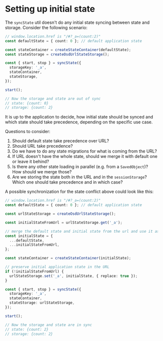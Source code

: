 # Setting up initial state

The `syncState` util doesn't do any initial state syncing between state and storage.
Consider the following scenario:

```ts
// window.location.href is "/#?_a=(count:2)"
const defaultState = { count: 0 }; // default application state

const stateContainer = createStateContainer(defaultState);
const stateStorage = createOsdUrlStateStorage();

const { start, stop } = syncState({
  storageKey: '_a',
  stateContainer,
  stateStorage,
});

start();

// Now the storage and state are out of sync
// state: {count: 0}
// storage: {count: 2}
```

It is up to the application to decide, how initial state should be synced and which state should take precedence, depending on the specific use case.

Questions to consider:

1. Should default state take precedence over URL?
2. Should URL take precedence?
3. Do we have to do any state migrations for what is coming from the URL?
4. If URL doesn't have the whole state, should we merge it with default one or leave it behind?
5. Is there any other state loading in parallel (e.g. from a `SavedObject`)? How should we merge those?
6. Are we storing the state both in the URL and in the `sessionStorage`? Which one should take precedence and in which case?

A possible synchronization for the state conflict above could look like this:

```ts
// window.location.href is "/#?_a=(count:2)"
const defaultState = { count: 0 }; // default application state

const urlStateStorage = createOsdUrlStateStorage();

const initialStateFromUrl = urlStateStorage.get('_a');

// merge the default state and initial state from the url and use it as initial application state
const initialState = {
  ...defaultState,
  ...initialStateFromUrl,
};

const stateContainer = createStateContainer(initialState);

// preserve initial application state in the URL
if (!initialStateFromUrl) {
  urlStateStorage.set('_a', initialState, { replace: true });
}

const { start, stop } = syncState({
  storageKey: '_a',
  stateContainer,
  stateStorage: urlStateStorage,
});

start();

// Now the storage and state are in sync
// state: {count: 2}
// storage: {count: 2}
```
